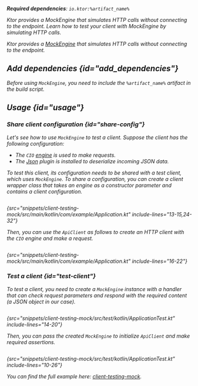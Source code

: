 [//]: # (title: Testing in Ktor Client)

<show-structure for="chapter" depth="2"/>

<var name="artifact_name" value="ktor-client-mock"/>

<tldr>
<p>
<b>Required dependencies</b>: <code>io.ktor:%artifact_name%</code>
</p>
<var name="example_name" value="client-testing-mock"/>
<include from="lib.topic" element-id="download_example"/>
</tldr>

<web-summary>
Ktor provides a MockEngine that simulates HTTP calls without connecting to the endpoint.
</web-summary>

<link-summary>
Learn how to test your client with MockEngine by simulating HTTP calls.
</link-summary>

Ktor provides a [MockEngine](https://api.ktor.io/ktor-client-mock/io.ktor.client.engine.mock/-mock-engine/index.html) that simulates HTTP calls without connecting to the endpoint.

## Add dependencies {id="add_dependencies"}
Before using `MockEngine`, you need to include the `%artifact_name%` artifact in the build script.

<include from="lib.topic" element-id="add_ktor_artifact_testing"/>


## Usage {id="usage"}

### Share client configuration {id="share-config"}

Let's see how to use `MockEngine` to test a client. Suppose the client has the following configuration:
* The `CIO` [engine](client-engines.md) is used to make requests.
* The [Json](client-serialization.md) plugin is installed to deserialize incoming JSON data.

To test this client, its configuration needs to be shared with a test client, which uses `MockEngine`. To share a configuration, you can create a client wrapper class that takes an engine as a constructor parameter and contains a client configuration.

```kotlin
```
{src="snippets/client-testing-mock/src/main/kotlin/com/example/Application.kt" include-lines="13-15,24-32"}

Then, you can use the `ApiClient` as follows to create an HTTP client with the `CIO` engine and make a request.

```kotlin
```
{src="snippets/client-testing-mock/src/main/kotlin/com/example/Application.kt" include-lines="16-22"}

### Test a client {id="test-client"}

To test a client, you need to create a `MockEngine` instance with a handler that can check request parameters and respond with the required content (a JSON object in our case).

```kotlin
```
{src="snippets/client-testing-mock/src/test/kotlin/ApplicationTest.kt" include-lines="14-20"}

Then, you can pass the created `MockEngine` to initialize `ApiClient` and make required assertions.

```kotlin
```
{src="snippets/client-testing-mock/src/test/kotlin/ApplicationTest.kt" include-lines="10-26"}

You can find the full example here: [client-testing-mock](https://github.com/ktorio/ktor-documentation/tree/%ktor_version%/codeSnippets/snippets/client-testing-mock).
